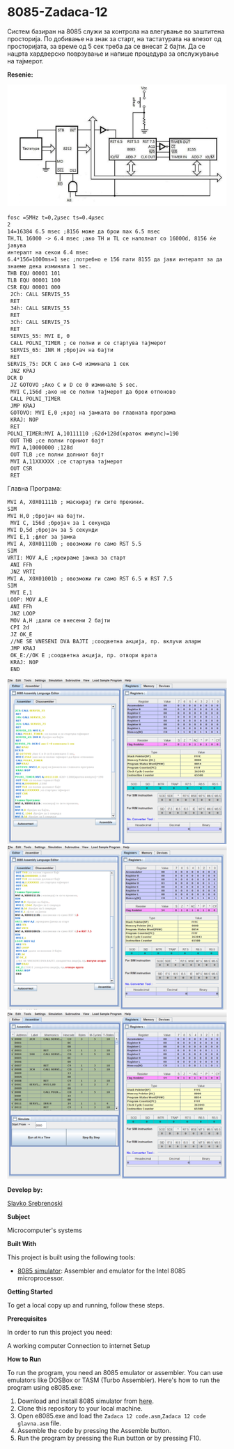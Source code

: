 # 8085-Zadaca-12

Систем базиран на 8085 служи за контрола на
влегување во заштитена просторија. По добивање на знак за
старт, на тастатурата на влезот од просторијата, за време од 5
сек треба да се внесат 2 бајти. Да се нацрта хардверско
поврзување и напише процедура за опслужување на
тајмерот. 

**Resenie:**


![Screenshot (1)](https://github.com/slavko444/8085-Zadaca-12/blob/main/Diagram%2012.png)

```
fosc =5MHz t=0,2µsec ts=0.4µsec
2
14=16384 6.5 msec ;8156 може да брои max 6.5 msec
TH,TL 16000 -> 6.4 msec ;ако TH и TL се наполнат со 16000d, 8156 ќе јавува
интерапт на секои 6.4 msec
6.4*156=1000ms=1 sec ;потребно е 156 пати 8155 да јави интерапт за да
знаеме дека изминала 1 sec.
THB EQU 00001 101
TLB EQU 00001 100
CSR EQU 00001 000
 2Ch: CALL SERVIS_55
 RET
 34h: CALL SERVIS_55
 RET
 3Ch: CALL SERVIS_75
 RET
 SERVIS_55: MVI E, 0
 CALL POLNI_TIMER ; се полни и се стартува тајмерот
 SERVIS_65: INR H ;бројач на бајти
 RET
SERVIS_75: DCR C ако С=0 изминала 1 сек
 JNZ КРАЈ
DCR D
 JZ GOTOVO ;Aко C и D се 0 изминалe 5 sec.
 MVI C,156d ;ако не се полни тајмерот да брои отпоново
 CALL POLNI_TIMER
 JMP KRAJ
 GOTOVO: MVI E,0 ;крај на јамката во главната програма
 KRAJ: NOP
 RET
POLNI_TIMER:MVI A,10111110 ;62d+128d(краток импулс)=190
 OUT THB ;се полни горниот бајт
 MVI A,10000000 ;128d
 OUT TLB ;се полни долниот бајт
 MVI A,11XXXXXX ;се стартува тајмерот
 OUT CSR
 RET
```
Главна Програма:
```
MVI А, X0X01111b ; маскирај ги сите прекини.
SIM
MVI H,0 ;бројач на бајти.
 MVI C, 156d ;бројач за 1 секунда
MVI D,5d ;бројач за 5 секунди
MVI E,1 ;флег за јамка
MVI А, X0X01110b ; овозможи го само RST 5.5
SIM
VRTI: MOV A,E ;креираме јамка за старт
 ANI FFh
 JNZ VRTI
MVI А, X0X01001b ; овозможи ги само RST 6.5 и RST 7.5
SIM
 MVI E,1
LOOP: MOV A,E
 ANI FFh
 JNZ LOOP
 MOV A,H ;дали се внесени 2 бајти
 CPI 2d
 JZ OK_E
 //NE SE VNESENI DVA BAJTI ;соодветна акција, пр. вклучи аларм
 JMP KRAJ
 OK_E://OK E ;соодветна акција, пр. отвори врата
 KRAJ: NOP
 END 

```

 ![Screenshot (2)](https://github.com/slavko444/8085-Zadaca-12/blob/main/Code%2012.1.png)
 ![Screenshot (3)](https://github.com/slavko444/8085-Zadaca-12/blob/main/Code%2012.21.png)
 ![Screenshot (4)](https://github.com/slavko444/8085-Zadaca-12/blob/main/Code%2012.2.png)
 
**Develop by:**

[Slavko Srebrenoski ](https://github.com/slavko444)


**Subject**

Microcomputer's systems

**Built With**

This project is built using the following tools:

- [8085 simulator](https://github.com/8085simulator/8085simulator.github.io?tab=readme-ov-file): Assembler and emulator for the Intel 8085 microprocessor.

**Getting Started**

To get a local copy up and running, follow these steps.

**Prerequisites**

In order to run this project you need:

A working computer
Connection to internet
Setup

**How to Run**

To run the program, you need an 8085 emulator or assembler. You can use emulators like DOSBox or TASM (Turbo Assembler). Here's how to run the program using e8085.exe:

1. Download and install 8085 simulator from [here](https://github.com/8085simulator/8085simulator.github.io?tab=readme-ov-file).
2. Clone this repository to your local machine.
3. Open e8085.exe and load the `Zadaca 12 code.asm`,`Zadaca 12 code glavna.asm` file.
4. Assemble the code by pressing the Assemble button.
5. Run the program by pressing the Run button or by pressing F10.
